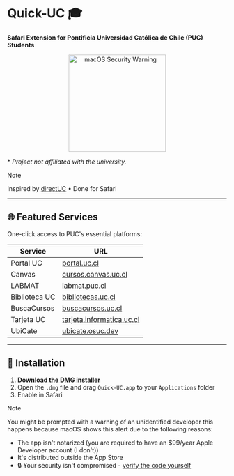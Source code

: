 # Quick-UC 🎓
**Safari Extension for Pontificia Universidad Católica de Chile (PUC) Students**


<p align="center">
  <img width="223" alt="macOS Security Warning" src="https://github.com/user-attachments/assets/d5b7e816-13fb-41ec-88ca-4f38e19ce159">
</p>

\* _Project not affiliated with the university._


> [!NOTE]
> Inspired by [directUC](https://github.com/wachunei/directUC) • Done for Safari 

---

## 🌐 Featured Services
One-click access to PUC's essential platforms:

| Service | URL |
|---------|-----|
| Portal UC | [portal.uc.cl](https://portal.uc.cl/) |
| Canvas | [cursos.canvas.uc.cl](https://cursos.canvas.uc.cl/) |
| LABMAT | [labmat.puc.cl](https://labmat.puc.cl/) |
| Biblioteca UC | [bibliotecas.uc.cl](https://bibliotecas.uc.cl/) |
| BuscaCursos | [buscacursos.uc.cl](https://buscacursos.uc.cl/) |
| Tarjeta UC | [tarjeta.informatica.uc.cl](https://tarjeta.informatica.uc.cl/) |
| UbiCate | [ubicate.osuc.dev](https://ubicate.osuc.dev/) |

---

## 🚀 Installation

1. **[Download the DMG installer](https://github.com/jj-sm/Quick-UC/releases/latest)**
2. Open the `.dmg` file and drag `Quick-UC.app` to your `Applications` folder
3. Enable in Safari

>[!NOTE]
> You might be prompted with a warning of an unidentified developer this happens because macOS shows this alert due to the following reasons:
> - The app isn't notarized (you are required to have an $99/year Apple Developer account (I don't))
> - It's distributed outside the App Store  
> - 🔒 Your security isn't compromised - [verify the code yourself](https://github.com/jj-sm/Quick-UC)
